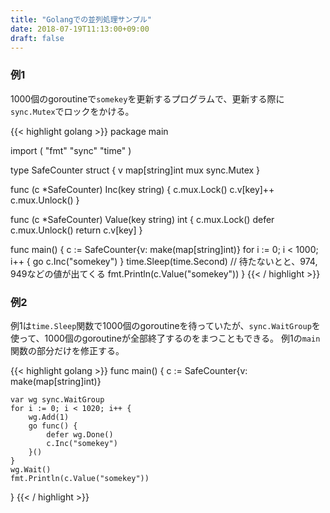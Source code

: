 ```yaml
---
title: "Golangでの並列処理サンプル"
date: 2018-07-19T11:13:00+09:00
draft: false
---
```



### 例1
1000個のgoroutineで`somekey`を更新するプログラムで、更新する際に`sync.Mutex`でロックをかける。

{{< highlight golang >}}
package main

import (
    "fmt"
    "sync"
    "time"
)

type SafeCounter struct {
    v   map[string]int
    mux sync.Mutex
}

func (c *SafeCounter) Inc(key string) {
    c.mux.Lock()
    c.v[key]++
    c.mux.Unlock()
}

func (c *SafeCounter) Value(key string) int {
    c.mux.Lock()
    defer c.mux.Unlock()
    return c.v[key]
}

func main() {
    c := SafeCounter{v: make(map[string]int)}
    for i := 0; i < 1000; i++ {
        go c.Inc("somekey")
    }
    time.Sleep(time.Second) // 待たないとと、974, 949などの値が出てくる
    fmt.Println(c.Value("somekey"))
}
{{< / highlight >}}

### 例2

例1は`time.Sleep`関数で1000個のgoroutineを待っていたが、`sync.WaitGroup`を使って、1000個のgoroutineが全部終了するのをまつこともできる。
例1の`main`関数の部分だけを修正する。

{{< highlight golang >}}
func main() {
    c := SafeCounter{v: make(map[string]int)}

    var wg sync.WaitGroup
    for i := 0; i < 1020; i++ {
        wg.Add(1)
        go func() {
            defer wg.Done()
            c.Inc("somekey")
        }()
    }
    wg.Wait()
    fmt.Println(c.Value("somekey"))
}
{{< / highlight >}}
